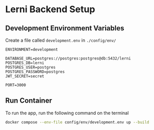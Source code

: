 # Lerni Backend Setup

## Development Environment Variables

Create a file called `development.env` in `./config/env/`

```env
ENVIRONMENT=development

DATABASE_URL=postgres://postgres:postgres@db:5432/lerni
POSTGRES_DB=lerni
POSTGRES_USER=postgres
POSTGRES_PASSWORD=postgres
JWT_SECRET=secret

PORT=3000
```
## Run Container

To run the app, run the following command on the terminal

```bash
docker compose --env-file config/env/development.env up --build
```
